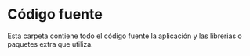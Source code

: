 # Código fuente

Esta carpeta contiene todo el código fuente la aplicación y las librerias o paquetes extra que utiliza.
